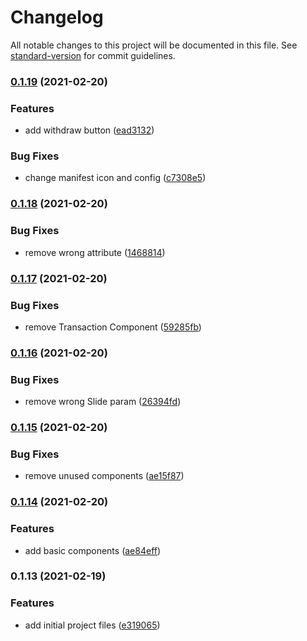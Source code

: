 # Changelog

All notable changes to this project will be documented in this file. See [standard-version](https://github.com/conventional-changelog/standard-version) for commit guidelines.

### [0.1.19](https://github.com/guidroid/savedmoney.app/compare/v0.1.18...v0.1.19) (2021-02-20)


### Features

* add withdraw button ([ead3132](https://github.com/guidroid/savedmoney.app/commit/ead31321176de48acc55b1692dd0ce9aa8cc19d0))


### Bug Fixes

* change manifest icon and config ([c7308e5](https://github.com/guidroid/savedmoney.app/commit/c7308e517dd3b6ec03b435dc64e3a9ed643632a3))

### [0.1.18](https://github.com/guidroid/savedmoney.app/compare/v0.1.17...v0.1.18) (2021-02-20)


### Bug Fixes

* remove wrong attribute ([1468814](https://github.com/guidroid/savedmoney.app/commit/146881405daa8ca2d4a7815ce7e255c345bb973e))

### [0.1.17](https://github.com/guidroid/savedmoney.app/compare/v0.1.16...v0.1.17) (2021-02-20)


### Bug Fixes

* remove Transaction Component ([59285fb](https://github.com/guidroid/savedmoney.app/commit/59285fbf7164e442442038055877e9822de06056))

### [0.1.16](https://github.com/guidroid/savedmoney.app/compare/v0.1.15...v0.1.16) (2021-02-20)


### Bug Fixes

* remove wrong Slide param ([26394fd](https://github.com/guidroid/savedmoney.app/commit/26394fdf423e357545a8cca5dbcaeb28e14c9931))

### [0.1.15](https://github.com/guidroid/savedmoney.app/compare/v0.1.14...v0.1.15) (2021-02-20)


### Bug Fixes

* remove unused components ([ae15f87](https://github.com/guidroid/savedmoney.app/commit/ae15f8787eb766b7381d7f94da09e90bd0cad140))

### [0.1.14](https://github.com/guidroid/savedmoney.app/compare/v0.1.13...v0.1.14) (2021-02-20)


### Features

* add basic components ([ae84eff](https://github.com/guidroid/savedmoney.app/commit/ae84effddcde84ea17b43d8f8c5dc67d5b36a99b))

### 0.1.13 (2021-02-19)


### Features

* add initial project files ([e319065](https://github.com/guidroid/savedmoney.app/commit/e3190657493e44f815e78dfb188721878bfd0246))
